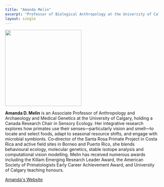 ```yaml
---
title: "Amanda Melin"
excerpt: "Professor of Biological Anthropology at the University of Calgary <br/><img src='/2025/images/Amanda_Melin.jpg' width='150'>"
layout: single
---
```



<img src="/2025/images/Amanda_Melin.jpg" width="250"/>


**Amanda D. Melin** is an Associate Professor of Anthropology and Archaeology and Medical Genetics at the University of Calgary, holding a Canada Research Chair in Sensory Ecology. Her integrative research explores how primates use their senses—particularly vision and smell—to locate and select foods, adapt to seasonal resource shifts, and engage with microbial symbionts. Co‑director of the Santa Rosa Primate Project in Costa Rica and active field sites in Borneo and Puerto Rico, she blends behavioural ecology, molecular genetics, stable isotope analysis and computational vision modelling. Melin has received numerous awards including the Killam Emerging Research Leader Award, the American Society of Primatologists Early Career Achievement Award, and University of Calgary teaching honours.


[Amanda's Website](https://www.amandamelin.com/)
